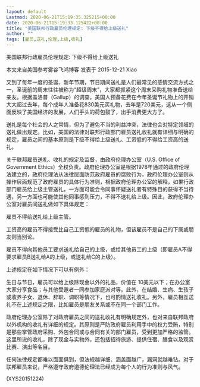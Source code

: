 ```yaml
---
layout: default
Lastmod: 2020-06-21T15:19:35.325215+00:00
date: 2020-06-21T15:19:33.125422+00:00
title: "美国联邦行政雇员伦理规定: 下级不得给上级送礼"
author: ""
tags: [雇员,送礼,伦理,上级,收礼]
---
```


美国联邦行政雇员伦理规定: 下级不得给上级送礼

本文来自美国参考雾谷飞鸿博客 发表于 2015-12-21 Xiao

又到了每年一度的圣诞、新年节期，节日期间送礼是人们最常见的感情交流方式之一，圣诞前的周末往往被称为“超级周末”，大家都抓紧这个周末采购礼物准备送给亲友。根据盖洛普（Gallup）的调查，美国人预备花费在今年圣诞节礼物上的开销大大超过去年，每个成年人准备花830美元买礼物，去年是720美元，这从一个侧面反映了美国经济的发展，人们手头的荷包鼓了，出手消费更大方了。

送礼是每个社会的人之常情，但为了避免不当的利益冲突，法律也会对特定领域的送礼做出规定。比如，美国的法律对联邦行政部门雇员送礼收礼就有详细与明确的规定，雇员之间的基本原则是下级不得给上级送礼、工资低的不得给工资高的送礼。

关于联邦雇员送礼、收礼的规定及监督，由政府伦理办公室（U.S. Office of Government Ethics）全权负责。政府伦理办公室是根据1978年通过的政府伦理法建立的，政府伦理法从法律层面防范政府雇员的腐败行为，政府伦理办公室则从操作层面规范了政府雇员的具体行为准则，根据政府伦理办公室的解释，如果行政部门雇员给上级主管送礼，一方面可能会令同事怀疑送礼者有特殊目的获得不当待遇，另一方面也可能使其他同事感到压力，不得不送礼给上级。因此，政府伦理办公室对雇员间送礼做如下具体规定：

雇员不得给送礼给上级主管。

工资高的雇员不得接受比自己工资低的雇员的礼物，但该雇员不是自己的下属或朋友则当别论。

雇员不得向其他员工要求送礼给自己的上级，或给其他员工的上级（即雇员A不得要求雇员B送礼给A的上级，或送礼给C的上级）。

上述规定在如下情况下可以有例外：

生日与节日，雇员可以给上级除现金以外的礼品，价值在 10美元以下；在办公室大家分享食品；与其他受邀者一同参加家庭派对等。此外，在结婚、生病、生孩子或收养子女、退休、辞职、调职等情况下，也可酌情送礼收礼。另外，雇员相互送礼不在上述规定之限，比如雇员是朋友关系或不在同一个部门工作。

政府伦理办公室除了对政府雇员之间的送礼收礼有明确规定外，也对来自联邦政府以外机构的收礼有详细的规定。其原则是严防政府雇员利用手中的权力受贿，特别是那些掌管政府采购、外包合同或与合同有关的部门雇员，受到更加严格的监管。这里所说的收礼，除了现金与实物外，还包括招待旅游、提供住宿、膳食以及观赏比赛、演出等名目。

任何法律规定都难以面面俱到，但法规越详细、涵盖面越广，漏洞就越难钻。对于联邦雇员来说，严格遵守政府道德伦理法已经成为每个人的行为准则与风气。

(XYS20151224)

